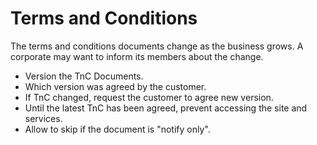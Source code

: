 # Terms and Conditions

The terms and conditions documents change as the business grows.
A corporate may want to inform its members about the change.

* Version the TnC Documents.
* Which version was agreed by the customer.
* If TnC changed, request the customer to agree new version.
* Until the latest TnC has been agreed, prevent accessing the site and services.
* Allow to skip if the document is "notify only".
